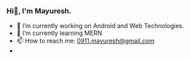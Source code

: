 ### Hi👋, I'm Mayuresh.

- 🔭 I’m currently working on Android and Web Technologies.
- 🌱 I’m currently learning MERN
- 📫 How to reach me: 0911.mayuresh@gmail.com
-  
